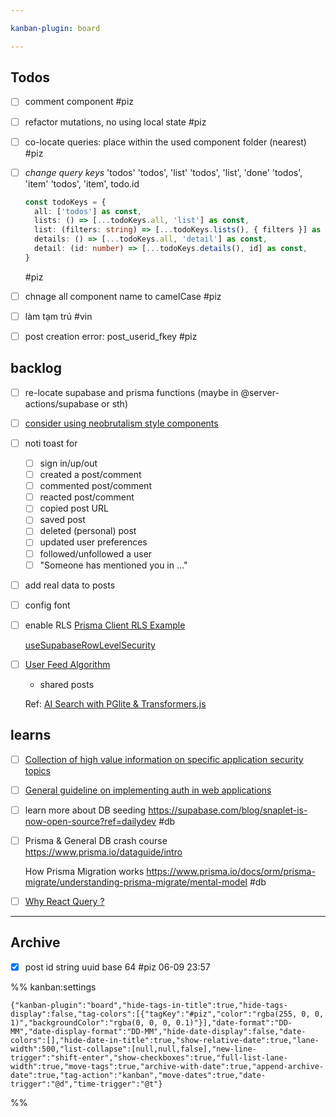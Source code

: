 ```yaml
---

kanban-plugin: board

---
```


## Todos

- [ ] comment component #piz
- [ ] refactor mutations, no using local state #piz
- [ ] co-locate queries: place within the used component folder (nearest) #piz
- [ ] _change query keys_
	'todos'
	'todos', 'list'
	'todos', 'list', 'done'
	'todos', 'item' 
	'todos', 'item', todo.id
	```ts
	const todoKeys = {
	  all: ['todos'] as const,
	  lists: () => [...todoKeys.all, 'list'] as const,
	  list: (filters: string) => [...todoKeys.lists(), { filters }] as const,
	  details: () => [...todoKeys.all, 'detail'] as const,
	  detail: (id: number) => [...todoKeys.details(), id] as const,
	}
	```
	#piz
- [ ] chnage all component name to camelCase #piz
- [ ] làm tạm trú #vin
- [ ] post creation error: post_userid_fkey #piz


## backlog

- [ ] re-locate supabase and prisma functions (maybe in @server-actions/supabase or sth)
- [ ] [consider using neobrutalism style components](https://www.neobrutalism.dev/)
- [ ] noti toast for
	- [ ] sign in/up/out
	- [ ] created a post/comment
	- [ ] commented post/comment
	- [ ] reacted post/comment
	- [ ] copied post URL
	- [ ] saved post
	- [ ] deleted (personal) post 
	- [ ] updated user preferences
	- [ ] followed/unfollowed a user
	- [ ] "Someone has mentioned you in ..."
- [ ] add real data to posts
- [ ] config font
- [ ] enable RLS
	[Prisma Client RLS Example](https://github.com/prisma/prisma-client-extensions/tree/main/row-level-security#prisma-client-extension---row-level-security)
	
	[useSupabaseRowLevelSecurity](https://github.com/dthyresson/prisma-extension-supabase-rls#usesupabaserowlevelsecurity)
- [ ] [User Feed Algorithm](https://huggingface.co/Supabase/gte-small)
	
	- shared posts
	
	Ref: [AI Search with PGlite & Transformers.js](https://supabase.com/blog/in-browser-semantic-search-pglite?ref=dailydev)


## learns

- [ ] [Collection of high value information on specific application security topics](https://cheatsheetseries.owasp.org/index.html)
- [ ] [General guideline on implementing auth in web applications](https://thecopenhagenbook.com/)
- [ ] learn more about DB seeding
	https://supabase.com/blog/snaplet-is-now-open-source?ref=dailydev
	#db
- [ ] Prisma & General DB crash course
	https://www.prisma.io/dataguide/intro
	
	How Prisma Migration works
	https://www.prisma.io/docs/orm/prisma-migrate/understanding-prisma-migrate/mental-model
	#db
- [ ] [Why React Query ?](https://ui.dev/why-react-query)


***

## Archive

- [x] post id string uuid base 64 #piz 06-09 23:57

%% kanban:settings
```
{"kanban-plugin":"board","hide-tags-in-title":true,"hide-tags-display":false,"tag-colors":[{"tagKey":"#piz","color":"rgba(255, 0, 0, 1)","backgroundColor":"rgba(0, 0, 0, 0.1)"}],"date-format":"DD-MM","date-display-format":"DD-MM","hide-date-display":false,"date-colors":[],"hide-date-in-title":true,"show-relative-date":true,"lane-width":500,"list-collapse":[null,null,false],"new-line-trigger":"shift-enter","show-checkboxes":true,"full-list-lane-width":true,"move-tags":true,"archive-with-date":true,"append-archive-date":true,"tag-action":"kanban","move-dates":true,"date-trigger":"@d","time-trigger":"@t"}
```
%%